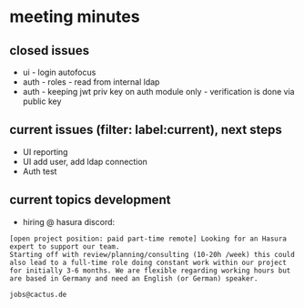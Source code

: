 # meeting minutes 

## closed issues
- ui - login autofocus
- auth - roles - read from internal ldap
- auth - keeping jwt priv key on auth module only - verification is done via public key

## current issues (filter: label:current), next steps
- UI reporting
- UI add user, add ldap connection
- Auth test 

## current topics development
- hiring @ hasura discord:
```
[open project position: paid part-time remote] Looking for an Hasura expert to support our team.
Starting off with review/planning/consulting (10-20h /week) this could also lead to a full-time role doing constant work within our project for initially 3-6 months. We are flexible regarding working hours but are based in Germany and need an English (or German) speaker.

jobs@cactus.de
```


